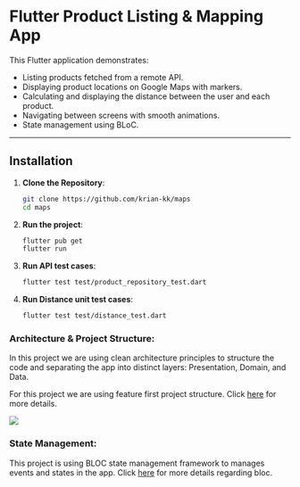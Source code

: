 # Flutter Product Listing & Mapping App

This Flutter application demonstrates:
- Listing products fetched from a remote API.
- Displaying product locations on Google Maps with markers.
- Calculating and displaying the distance between the user and each product.
- Navigating between screens with smooth animations.
- State management using BLoC.

---

## Installation

1. **Clone the Repository**:
   ```bash
   git clone https://github.com/krian-kk/maps
   cd maps

2. **Run the project**:
   ```bash
   flutter pub get
   flutter run

3. **Run API test cases**:
   ```bash
   flutter test test/product_repository_test.dart

4. **Run Distance unit test cases**:
   ```bash
   flutter test test/distance_test.dart

### Architecture & Project Structure:
In this project we are using clean architecture principles to structure the code and separating the app into distinct layers: Presentation, Domain, and Data.

For this project we are using feature first project structure. Click [here](https://codewithandrea.com/articles/flutter-project-structure/) for more details.

![](/screenshots/scr_project_structure.png)

### State Management:
This project is using BLOC state management framework to manages events and states in the app. Click [here](https://bloclibrary.dev/) for more details regarding bloc.

